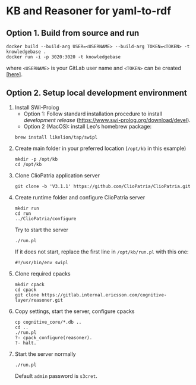 # KB and Reasoner for yaml-to-rdf

## Option 1. Build from source and run

```
docker build --build-arg USER=<USERNAME> --build-arg TOKEN=<TOKEN> -t knowledgebase .
docker run -i -p 3020:3020 -t knowledgebase
```

where `<USERNAME>` is your GitLab user name and `<TOKEN>` can be created [[here](https://gitlab.internal.ericsson.com/-/profile/personal_access_tokens)].

## Option 2. Setup local development environment

1. Install SWI-Prolog
   * Option 1: Follow standard installation procedure to install _development release_ (https://www.swi-prolog.org/download/devel).
   * Option 2 (MacOS): install Leo's homebrew package:
   ```
   brew install likelion/tap/swipl
   ```
2. Create main folder in your preferred location (`/opt/kb` in this example)
   ```
   mkdir -p /opt/kb
   cd /opt/kb
   ```
3. Clone ClioPatria application server
   ```
   git clone -b 'V3.1.1' https://github.com/ClioPatria/ClioPatria.git
   ```
4. Create runtime folder and configure ClioPatria server
   ```
   mkdir run
   cd run
   ../ClioPatria/configure
   ```
   Try to start the server
   ```
   ./run.pl
   ```
   If it does not start, replace the first line in `/opt/kb/run.pl` with this one:
   ```
   #!/usr/bin/env swipl
   ```
5. Clone required cpacks
   ```
   mkdir cpack
   cd cpack
   git clone https://gitlab.internal.ericsson.com/cognitive-layer/reasoner.git
   ```
6. Copy settings, start the server, configure cpacks
   ```
   cp cognitive_core/*.db ..
   cd ..
   ./run.pl
   ?- cpack_configure(reasoner).
   ?- halt.
   ```
7. Start the server normally
   ```
   ./run.pl
   ```
   Default `admin` password is `s3cret`.

